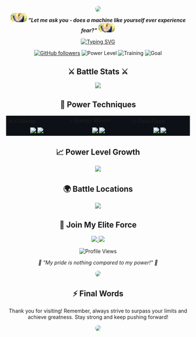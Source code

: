 <div align="center">
  <img src="https://media2.giphy.com/media/v1.Y2lkPTc5MGI3NjExOWdxd2NlMm9maGRwNGdlNnNmYWZjZXcyZWhteGg5ZDMyNjBoZ3JpayZlcD12MV9pbnRlcm5hbF9naWZfYnlfaWQmY3Q9Zw/CVrPwH916t3ASL0Ff1/giphy.webp" style="border-radius: 10px;"/>

  <div>
    <img src="images/vegeta-dragon-ball-z.gif" width="45px" style="border-radius: 10px;"/>
    <b><i>"Let me ask you - does a machine like yourself ever experience fear?"</i></b>
    <img src="images/vegeta-dragon-ball-z.gif" width="45px" style="border-radius: 10px;"/>
  </div>

  [![Typing SVG](https://readme-typing-svg.herokuapp.com?font=JetBrains+Mono&weight=600&size=30&duration=3000&pause=1000&color=6366F1&center=true&vCenter=true&random=false&width=435&lines=Full+Stack+Developer;Open+Source+Enthusiast;Tech+Evangelist)](https://git.io/typing-svg)

  [![GitHub followers](https://img.shields.io/github/followers/sheikh-vegeta?style=for-the-badge&color=6366F1&labelColor=0D1117&logo=github)](https://github.com/sheikh-vegeta)
  ![Power Level](https://img.shields.io/badge/Power%20Level-Over%209000-ff69b4?style=for-the-badge&logo=dragon&labelColor=0D1117)
  ![Training](https://img.shields.io/badge/Training-Always-red?style=for-the-badge&logo=fire&labelColor=0D1117)
  ![Goal](https://img.shields.io/badge/Goal-Surpass%20Kakarot-blue?style=for-the-badge&logo=power&labelColor=0D1117)

  ## ⚔️ Battle Stats ⚔️
  <img src="https://github-stats-alpha.vercel.app/api?username=sheikh-vegeta&cc=0D1117&tc=6366F1&ic=fff&bc=0D1117"/>

  ## 🌟 Power Techniques
  <table align="center" background="0D1117" style="background: #0D1117; border: none;">
    <tr style="background: #0D1117; border: none;">
      <td valign="center" width="100px" style="border: none;"><b>🔥 Ki Blasts</b></td>
      <td valign="center" width="100px" style="border: none;"><b>⚡ Energy Waves</b></td>
      <td valign="center" width="100px" style="border: none;"><b>💥 Final Flash</b></td>
    </tr>
    <tr style="background: #0D1117; border: none;">
      <td valign="center" align="center" width="300px" style="border: none;">
        <img src="https://img.shields.io/badge/React-61DAFB?style=flat-square&logo=react&logoColor=black" height="25"/> 
        <img src="https://img.shields.io/badge/Vue-4FC08D?style=flat-square&logo=vue.js&logoColor=white" height="25"/>
      </td>
      <td valign="center" align="center" width="300px" style="border: none;">
        <img src="https://img.shields.io/badge/Node.js-339933?style=flat-square&logo=node.js&logoColor=white" height="25"/>
        <img src="https://img.shields.io/badge/TypeScript-3178C6?style=flat-square&logo=typescript&logoColor=white" height="25"/>
      </td>
      <td valign="center" align="center" width="300px" style="border: none;">
        <img src="https://img.shields.io/badge/AWS-232F3E?style=flat-square&logo=amazon-aws&logoColor=white" height="25"/>
        <img src="https://img.shields.io/badge/Docker-2496ED?style=flat-square&logo=docker&logoColor=white" height="25"/>
      </td>
    </tr>
  </table>

  ## 📈 Power Level Growth
  <img height="180em" src="https://github-readme-stats.vercel.app/api?username=sheikh-vegeta&show_icons=true&theme=tokyonight&include_all_commits=true&count_private=true&hide_border=true&bg_color=0D1117&title_color=6366F1&icon_color=6366F1"/>

  ## 🌍 Battle Locations
  <img src="https://github-contribution-graph.ez4o.com/?username=sheikh-vegeta&theme=purple&hide_border=true&bg_color=0D1117&color=6366F1"/>

  ## 🤝 Join My Elite Force
  <a href="https://sheikh-vegeta.dev">
    <img src="https://img.shields.io/badge/-Battle%20Portal-%236366F1?style=for-the-badge&logo=safari&logoColor=white&labelColor=0D1117"/>
  </a>
  <a href="mailto:contact@sheikh-vegeta.dev">
    <img src="https://img.shields.io/badge/-Send%20Signal-%23EA4335?style=for-the-badge&logo=gmail&logoColor=white&labelColor=0D1117"/>
  </a>

  ![Profile Views](https://komarev.com/ghpvc/?username=sheikh-vegeta&color=6366F1&style=for-the-badge&label=Power+Level+Scanned&labelColor=0D1117)

  <em>💫 "My pride is nothing compared to my power!" 💫</em>

  <img src="https://media1.giphy.com/media/v1.Y2lkPTc5MGI3NjExdnE4ejV4am40ZXUyY3dkODZ2eGk2OGo1Ym0xaHBtMjJqemRidmtjOCZlcD12MV9pbnRlcm5hbF9naWZfYnlfaWQmY3Q9Zw/280z0u80t6q40/giphy.webp" style="border-radius: 10px;"/>

  ## ⚡ Final Words
  Thank you for visiting! Remember, always strive to surpass your limits and achieve greatness. Stay strong and keep pushing forward!

  <img src="https://media2.giphy.com/media/v1.Y2lkPTc5MGI3NjExdnE4ejV4am40ZXUyY3dkODZ2eGk2OGo1Ym0xaHBtMjJqemRidmtjOCZlcD12MV9pbnRlcm5hbF9naWZfYnlfaWQmY3Q9Zw/280z0u80t6q40/giphy.webp" style="border-radius: 10px;"/>
</div>

